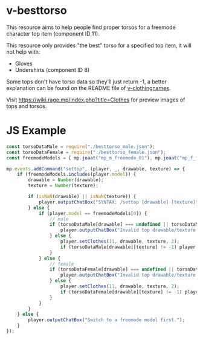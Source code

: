 # v-besttorso

This resource aims to help people find proper torsos for a freemode character top item (component ID 11).

This resource only provides "the best" torso for a specified top item, it will not help with:

* Gloves
* Undershirts (component ID 8)

Some tops don't have torso data so they'll just return -1, a better explanation can be found on the README file of [v-clothingnames](https://github.com/root-cause/v-clothingnames).

Visit https://wiki.rage.mp/index.php?title=Clothes for preview images of tops and torsos.

# JS Example

```js
const torsoDataMale = require("./besttorso_male.json");
const torsoDataFemale = require("./besttorso_female.json");
const freemodeModels = [ mp.joaat("mp_m_freemode_01"), mp.joaat("mp_f_freemode_01") ];

mp.events.addCommand("settop", (player, _, drawable, texture) => {
    if (freemodeModels.includes(player.model)) {
        drawable = Number(drawable);
        texture = Number(texture);

        if (isNaN(drawable) || isNaN(texture)) {
            player.outputChatBox("SYNTAX: /settop [drawable] [texture]");
        } else {
            if (player.model == freemodeModels[0]) {
                // male
                if (torsoDataMale[drawable] === undefined || torsoDataMale[drawable][texture] === undefined) {
                    player.outputChatBox("Invalid top drawable/texture.");
                } else {
                    player.setClothes(11, drawable, texture, 2);
                    if (torsoDataMale[drawable][texture] != -1) player.setClothes(3, torsoDataMale[drawable][texture].BestTorsoDrawable, torsoDataMale[drawable][texture].BestTorsoTexture, 2);
                }
            } else {
                // female
                if (torsoDataFemale[drawable] === undefined || torsoDataFemale[drawable][texture] === undefined) {
                    player.outputChatBox("Invalid top drawable/texture.");
                } else {
                    player.setClothes(11, drawable, texture, 2);
                    if (torsoDataFemale[drawable][texture] != -1) player.setClothes(3, torsoDataFemale[drawable][texture].BestTorsoDrawable, torsoDataFemale[drawable][texture].BestTorsoTexture, 2);
                }
            }
        }
    } else {
        player.outputChatBox("Switch to a freemode model first.");
    }
});
```
